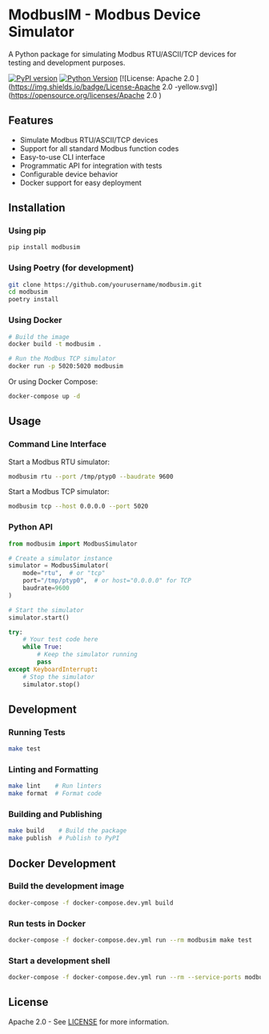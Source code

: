 # ModbusIM - Modbus Device Simulator

A Python package for simulating Modbus RTU/ASCII/TCP devices for testing and development purposes.

[![PyPI version](https://badge.fury.io/py/modbusim.svg)](https://badge.fury.io/py/modbusim)
[![Python Version](https://img.shields.io/badge/python-3.8.1+-blue.svg)](https://www.python.org/downloads/)
[![License: Apache 2.0 ](https://img.shields.io/badge/License-Apache 2.0 -yellow.svg)](https://opensource.org/licenses/Apache 2.0 )

## Features

- Simulate Modbus RTU/ASCII/TCP devices
- Support for all standard Modbus function codes
- Easy-to-use CLI interface
- Programmatic API for integration with tests
- Configurable device behavior
- Docker support for easy deployment

## Installation

### Using pip

```bash
pip install modbusim
```

### Using Poetry (for development)

```bash
git clone https://github.com/yourusername/modbusim.git
cd modbusim
poetry install
```

### Using Docker

```bash
# Build the image
docker build -t modbusim .

# Run the Modbus TCP simulator
docker run -p 5020:5020 modbusim
```

Or using Docker Compose:

```bash
docker-compose up -d
```

## Usage

### Command Line Interface

Start a Modbus RTU simulator:

```bash
modbusim rtu --port /tmp/ptyp0 --baudrate 9600
```

Start a Modbus TCP simulator:

```bash
modbusim tcp --host 0.0.0.0 --port 5020
```

### Python API

```python
from modbusim import ModbusSimulator

# Create a simulator instance
simulator = ModbusSimulator(
    mode="rtu",  # or "tcp"
    port="/tmp/ptyp0",  # or host="0.0.0.0" for TCP
    baudrate=9600
)

# Start the simulator
simulator.start()

try:
    # Your test code here
    while True:
        # Keep the simulator running
        pass
except KeyboardInterrupt:
    # Stop the simulator
    simulator.stop()
```

## Development

### Running Tests

```bash
make test
```

### Linting and Formatting

```bash
make lint    # Run linters
make format  # Format code
```

### Building and Publishing

```bash
make build    # Build the package
make publish  # Publish to PyPI
```

## Docker Development

### Build the development image

```bash
docker-compose -f docker-compose.dev.yml build
```

### Run tests in Docker

```bash
docker-compose -f docker-compose.dev.yml run --rm modbusim make test
```

### Start a development shell

```bash
docker-compose -f docker-compose.dev.yml run --rm --service-ports modbusim bash
```

## License

Apache 2.0  - See [LICENSE](LICENSE) for more information.
